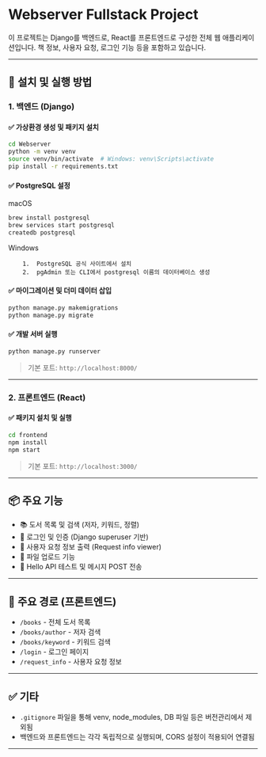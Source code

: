 

# Webserver Fullstack Project

이 프로젝트는 Django를 백엔드로, React를 프론트엔드로 구성한 전체 웹 애플리케이션입니다. 책 정보, 사용자 요청, 로그인 기능 등을 포함하고 있습니다.

---

## 🔧 설치 및 실행 방법

### 1. 백엔드 (Django)

#### ✅ 가상환경 생성 및 패키지 설치

```bash
cd Webserver
python -m venv venv
source venv/bin/activate  # Windows: venv\Scripts\activate
pip install -r requirements.txt
```


#### ✅ PostgreSQL 설정

macOS

```bash
brew install postgresql
brew services start postgresql
createdb postgresql
```

Windows
```
	1.	PostgreSQL 공식 사이트에서 설치
	2.	pgAdmin 또는 CLI에서 postgresql 이름의 데이터베이스 생성
```


#### ✅ 마이그레이션 및 더미 데이터 삽입

```bash
python manage.py makemigrations
python manage.py migrate
```


#### ✅ 개발 서버 실행

```bash
python manage.py runserver
```

> 기본 포트: `http://localhost:8000/`

---

### 2. 프론트엔드 (React)

#### ✅ 패키지 설치 및 실행

```bash
cd frontend
npm install
npm start
```

> 기본 포트: `http://localhost:3000/`

---

## 📦 주요 기능

- 📚 도서 목록 및 검색 (저자, 키워드, 정렬)
- 🔐 로그인 및 인증 (Django superuser 기반)
- 📝 사용자 요청 정보 출력 (Request info viewer)
- 📁 파일 업로드 기능
- 💬 Hello API 테스트 및 메시지 POST 전송

---

## 🔗 주요 경로 (프론트엔드)

- `/books` - 전체 도서 목록
- `/books/author` - 저자 검색
- `/books/keyword` - 키워드 검색
- `/login` - 로그인 페이지
- `/request_info` - 사용자 요청 정보

---

## ✅ 기타

- `.gitignore` 파일을 통해 venv, node_modules, DB 파일 등은 버전관리에서 제외됨
- 백엔드와 프론트엔드는 각각 독립적으로 실행되며, CORS 설정이 적용되어 연결됨

---

